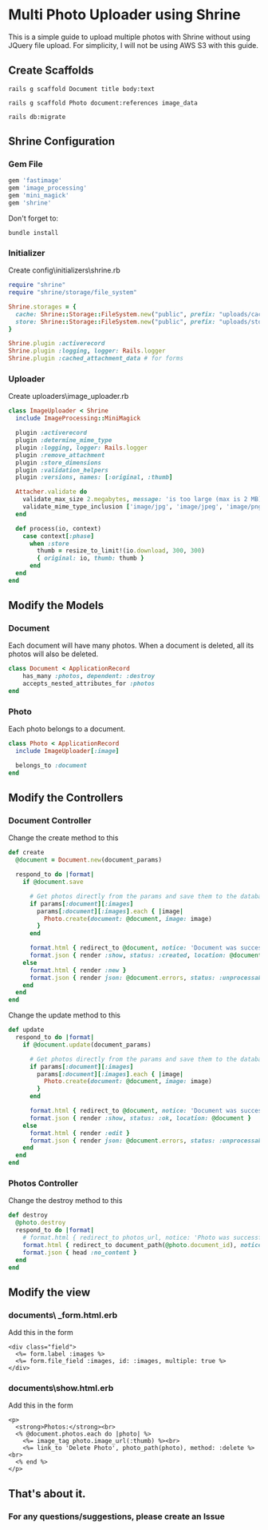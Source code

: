 # Multi Photo Uploader using Shrine

This is a simple guide to upload multiple photos with Shrine without using JQuery file upload.
For simplicity, I will not be using AWS S3 with this guide.


## Create Scaffolds
```
rails g scaffold Document title body:text
```
```
rails g scaffold Photo document:references image_data
```
```
rails db:migrate
```

## Shrine Configuration

### Gem File
```ruby
gem 'fastimage'
gem 'image_processing'
gem 'mini_magick'
gem 'shrine'
```
Don't forget to:
```
bundle install
```

### Initializer
Create config\initializers\shrine.rb
```ruby
require "shrine"
require "shrine/storage/file_system"

Shrine.storages = {
  cache: Shrine::Storage::FileSystem.new("public", prefix: "uploads/cache"), # temporary
  store: Shrine::Storage::FileSystem.new("public", prefix: "uploads/store"), # permanent
}

Shrine.plugin :activerecord
Shrine.plugin :logging, logger: Rails.logger
Shrine.plugin :cached_attachment_data # for forms
```

### Uploader
Create uploaders\image_uploader.rb
```ruby
class ImageUploader < Shrine
  include ImageProcessing::MiniMagick

  plugin :activerecord
  plugin :determine_mime_type
  plugin :logging, logger: Rails.logger
  plugin :remove_attachment
  plugin :store_dimensions
  plugin :validation_helpers
  plugin :versions, names: [:original, :thumb]

  Attacher.validate do
    validate_max_size 2.megabytes, message: 'is too large (max is 2 MB)'
    validate_mime_type_inclusion ['image/jpg', 'image/jpeg', 'image/png', 'image/gif']
  end

  def process(io, context)
    case context[:phase]
      when :store
        thumb = resize_to_limit!(io.download, 300, 300)
        { original: io, thumb: thumb }
      end
  end
end
```

## Modify the Models

### Document
Each document will have many photos.
When a document is deleted, all its photos will also be deleted.
```ruby
class Document < ApplicationRecord
    has_many :photos, dependent: :destroy    
    accepts_nested_attributes_for :photos
end
```

### Photo
Each photo belongs to a document.
```ruby
class Photo < ApplicationRecord
  include ImageUploader[:image]

  belongs_to :document
end
```
  
## Modify the Controllers

### Document Controller
Change the create method to this
```ruby
def create
  @document = Document.new(document_params)

  respond_to do |format|
    if @document.save

      # Get photos directly from the params and save them to the database one by one
      if params[:document][:images]
        params[:document][:images].each { |image|
          Photo.create(document: @document, image: image)
        }
      end

      format.html { redirect_to @document, notice: 'Document was successfully created.' }
      format.json { render :show, status: :created, location: @document }
    else
      format.html { render :new }
      format.json { render json: @document.errors, status: :unprocessable_entity }
    end
  end
end
```
Change the update method to this
```ruby
def update
  respond_to do |format|
    if @document.update(document_params)

      # Get photos directly from the params and save them to the database one by one
      if params[:document][:images]
        params[:document][:images].each { |image|
          Photo.create(document: @document, image: image)
        }
      end

      format.html { redirect_to @document, notice: 'Document was successfully updated.' }
      format.json { render :show, status: :ok, location: @document }
    else
      format.html { render :edit }
      format.json { render json: @document.errors, status: :unprocessable_entity }
    end
  end
end
```
### Photos Controller
Change the destroy method to this
```ruby
def destroy
  @photo.destroy
  respond_to do |format|
    # format.html { redirect_to photos_url, notice: 'Photo was successfully destroyed.' }
    format.html { redirect_to document_path(@photo.document_id), notice: 'Photo was successfully destroyed.' }
    format.json { head :no_content }
  end
end
```


## Modify the view
### documents\ _form.html.erb
Add this in the form
```
<div class="field">
  <%= form.label :images %>
  <%= form.file_field :images, id: :images, multiple: true %>
</div>
```

### documents\show.html.erb
Add this in the form
```
<p>
  <strong>Photos:</strong><br>
  <% @document.photos.each do |photo| %>
    <%= image_tag photo.image_url(:thumb) %><br>
    <%= link_to 'Delete Photo', photo_path(photo), method: :delete %><br>
  <% end %>
</p>
```

## That's about it.
### For any questions/suggestions, please create an Issue